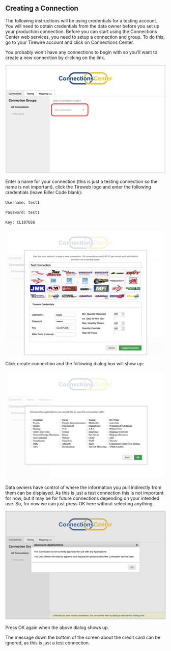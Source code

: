 ## Creating a Connection
The following instructions will be using credentials for a testing account. You will need to obtain credentials from the data owner before you set up your production connection.
Before you can start using the Connections Center web services, you need to setup a connection and group. To do this, go to your Tirewire account and click on Connections Center.

You probably won't have any connections to begin with so you'll want to create a new connection by clicking on the link.

<img src="/images/connectionscenter/gettingstarted/createconnection1.png">

Enter a name for your connection (this is just a testing connection so the name is not important), click the Tireweb logo and enter the following credentials (leave Biller Code blank):

`Username: test1`

`Password: test1`

`Key: CL107US6`

<img src="/images/connectionscenter/gettingstarted/createconnection2.png">

Click create connection and the following dialog box will show up:

<img src="/images/connectionscenter/gettingstarted/createconnection3.png">

Data owners have control of where the information you pull indirectly from them can be displayed. As this is just a test connection this is not important for now, but it may be for future connections depending on your intended use. So, for now we can just press OK here without selecting anything.

<img src="/images/connectionscenter/gettingstarted/createconnection4.png">

Press OK again when the above dialog shows up.

The message down the bottom of the screen about the credit card can be ignored, as this is just a test connection.
